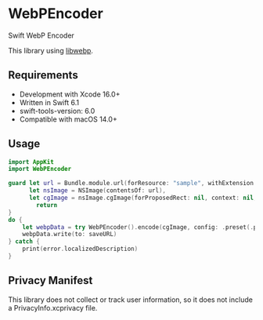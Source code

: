# WebPEncoder

Swift WebP Encoder

This library using [libwebp](https://github.com/webmproject/libwebp).

## Requirements

- Development with Xcode 16.0+
- Written in Swift 6.1
- swift-tools-version: 6.0
- Compatible with macOS 14.0+

## Usage

```swift
import AppKit
import WebPEncoder

guard let url = Bundle.module.url(forResource: "sample", withExtension: "jpg"),
      let nsImage = NSImage(contentsOf: url),
      let cgImage = nsImage.cgImage(forProposedRect: nil, context: nil, hints: nil) else {
        return
}
do {
    let webpData = try WebPEncoder().encode(cgImage, config: .preset(.picture, quality: 0.8, multithread: false))
    webpData.write(to: saveURL)
} catch {
    print(error.localizedDescription)
}
```

## Privacy Manifest

This library does not collect or track user information, so it does not include a PrivacyInfo.xcprivacy file.
